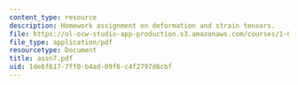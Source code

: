 ```yaml
---
content_type: resource
description: Homework assignment on deformation and strain tensors.
file: https://ol-ocw-studio-app-production.s3.amazonaws.com/courses/1-050-engineering-mechanics-i-fall-2007/1de6f6177ff0b4ad09f6c4f2797d6cbf_assn7.pdf
file_type: application/pdf
resourcetype: Document
title: assn7.pdf
uid: 1de6f617-7ff0-b4ad-09f6-c4f2797d6cbf
---
```

